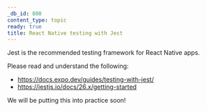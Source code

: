 ```yaml
---
_db_id: 800
content_type: topic
ready: true
title: React Native testing with Jest
---
```


Jest is the recommended testing framework for React Native apps. 

Please read and understand the following:

- https://docs.expo.dev/guides/testing-with-jest/
- https://jestjs.io/docs/26.x/getting-started 

We will be putting this into practice soon!
